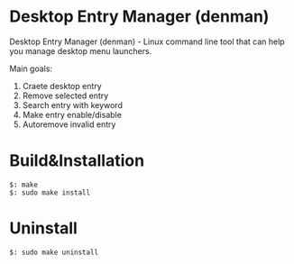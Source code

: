 Desktop Entry Manager (denman)
=================================
Desktop Entry Manager (denman) - Linux command line tool that can help you manage desktop menu launchers.

Main goals:
1. Craete desktop entry
2. Remove selected entry
3. Search entry with keyword
4. Make entry enable/disable
5. Autoremove invalid entry


Build&Installation
=================

    $: make
    $: sudo make install

Uninstall
=========

    $: sudo make uninstall
